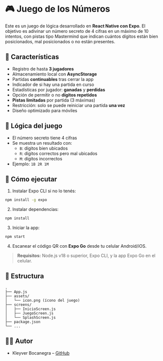 # 🎮 Juego de los Números

Este es un juego de lógica desarrollado en **React Native con Expo**. El objetivo es adivinar un número secreto de 4 cifras en un máximo de 10 intentos, con pistas tipo Mastermind que indican cuántos dígitos están bien posicionados, mal posicionados o no están presentes.

## 📱 Características

- Registro de hasta **3 jugadores**
- Almacenamiento local con **AsyncStorage**
- Partidas **continuables** tras cerrar la app
- Indicador de si hay una partida en curso
- Estadísticas por jugador: **ganadas** y **perdidas**
- Opción de permitir o no **dígitos repetidos**
- **Pistas limitadas** por partida (3 máximas)
- Restricción: solo se puede reiniciar una partida **una vez**
- Diseño optimizado para móviles

## 🧠 Lógica del juego

- El número secreto tiene 4 cifras
- Se muestra un resultado con:
  - `B`: dígitos bien ubicados
  - `R`: dígitos correctos pero mal ubicados
  - `M`: dígitos incorrectos
- Ejemplo: `1B 2R 1M`

## 🚀 Cómo ejecutar

1. Instalar Expo CLI si no lo tenés:

```bash
npm install -g expo
```

2. Instalar dependencias:

```bash
npm install
```

3. Iniciar la app:

```bash
npm start
```

4. Escanear el código QR con **Expo Go** desde tu celular Android/iOS.

> **Requisitos:** Node.js v18 o superior, Expo CLI, y la app Expo Go en el celular.

## 📂 Estructura

```
.
├── App.js
├── assets/
│   └── icon.png (ícono del juego)
├── screens/
│   ├── InicioScreen.js
│   ├── JuegoScreen.js
│   └── SplashScreen.js
├── package.json
└── ...
```

## 👨‍💻 Autor

- Kleyver Bocanegra – [GitHub](https://github.com/BocanegraKleyver)
